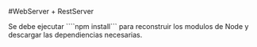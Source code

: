 #WebServer + RestServer

Se debe ejecutar ````npm install``` para reconstruir los modulos de Node y descargar las dependiencias necesarias.
